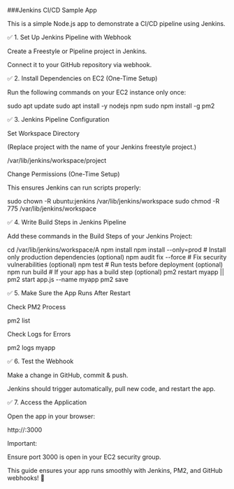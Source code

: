 ###Jenkins CI/CD Sample App

This is a simple Node.js app to demonstrate a CI/CD pipeline using Jenkins.

✅ 1. Set Up Jenkins Pipeline with Webhook

Create a Freestyle or Pipeline project in Jenkins.

Connect it to your GitHub repository via webhook.

✅ 2. Install Dependencies on EC2 (One-Time Setup)

Run the following commands on your EC2 instance only once:

sudo apt update
sudo apt install -y nodejs npm
sudo npm install -g pm2

✅ 3. Jenkins Pipeline Configuration

Set Workspace Directory

(Replace project with the name of your Jenkins freestyle project.)

/var/lib/jenkins/workspace/project

Change Permissions (One-Time Setup)

This ensures Jenkins can run scripts properly:

sudo chown -R ubuntu:jenkins /var/lib/jenkins/workspace
sudo chmod -R 775 /var/lib/jenkins/workspace

✅ 4. Write Build Steps in Jenkins Pipeline

Add these commands in the Build Steps of your Jenkins Project:

cd /var/lib/jenkins/workspace/A
npm install
npm install --only=prod  # Install only production dependencies (optional)
npm audit fix --force    # Fix security vulnerabilities (optional)
npm test                 # Run tests before deployment (optional)
npm run build            # If your app has a build step (optional)
pm2 restart myapp || pm2 start app.js --name myapp
pm2 save

✅ 5. Make Sure the App Runs After Restart

Check PM2 Process

pm2 list

Check Logs for Errors

pm2 logs myapp

✅ 6. Test the Webhook

Make a change in GitHub, commit & push.

Jenkins should trigger automatically, pull new code, and restart the app.

✅ 7. Access the Application

Open the app in your browser:

http://<EC2-PUBLIC-IP>:3000

Important:

Ensure port 3000 is open in your EC2 security group.

This guide ensures your app runs smoothly with Jenkins, PM2, and GitHub webhooks! 🚀

